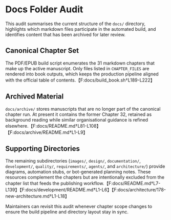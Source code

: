 # Docs Folder Audit

This audit summarises the current structure of the `docs/` directory, highlights which markdown files participate in the automated build, and identifies content that has been archived for later review.

## Canonical Chapter Set

The PDF/EPUB build script enumerates the 31 markdown chapters that make up the active manuscript. Only files listed in `CHAPTER_FILES` are rendered into book outputs, which keeps the production pipeline aligned with the official table of contents.【F:docs/build_book.sh†L189-L222】

## Archived Material

`docs/archive/` stores manuscripts that are no longer part of the canonical chapter run. At present it contains the former Chapter 32, retained as background reading while similar organisational guidance is refined elsewhere.【F:docs/README.md†L81-L108】【F:docs/archive/README.md†L1-L9】

## Supporting Directories

The remaining subdirectories (`images/`, `design/`, `documentation/`, `development/`, `quality/`, `requirements/`, `agents/`, and `architecture/`) provide diagrams, automation stubs, or bot-generated planning notes. These resources complement the chapters but are intentionally excluded from the chapter list that feeds the publishing workflow.【F:docs/README.md†L7-L139】【F:docs/development/README.md†L1-L6】【F:docs/architecture/178-new-architecture.md†L1-L18】

Maintainers can revisit this audit whenever chapter scope changes to ensure the build pipeline and directory layout stay in sync.
